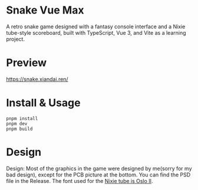 # Snake Vue Max

A retro snake game designed with a fantasy console interface and a Nixie tube-style scoreboard, built with TypeScript, Vue 3, and Vite as a learning project.

# Preview

https://snake.xiandai.ren/

# Install & Usage

```
pnpm install
pnpm dev
pnpm build
```

# Design

Design: Most of the graphics in the game were designed by me(sorry for my bad design), except for the PCB picture at the bottom. You can find the PSD file in the Release. The font used for the [Nixie tube is Oslo II](https://www.1001fonts.com/oslo-ii-font.html).
